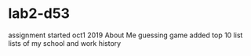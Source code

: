 # lab2-d53
assignment started oct1 2019
About Me guessing game
added top 10 list
lists of my school and work history
